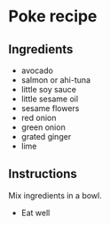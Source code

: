 # Poke recipe


## Ingredients

- avocado
- salmon or ahi-tuna
- little soy sauce
- little sesame oil
- sesame flowers
- red onion
- green onion
- grated ginger
- lime

## Instructions

Mix ingredients in a bowl.
- Eat well
